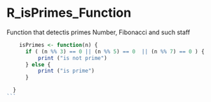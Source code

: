 # R_isPrimes_Function
Function that detectis primes Number, Fibonacci and such staff
````R
    isPrimes <- function(n) {
      if ( (n %% 3) == 0 || (n %% 5) == 0  || (n %% 7) == 0 ) {
          print ("is not prime")
      } else {
          print ("is prime")
      }

  }
```
